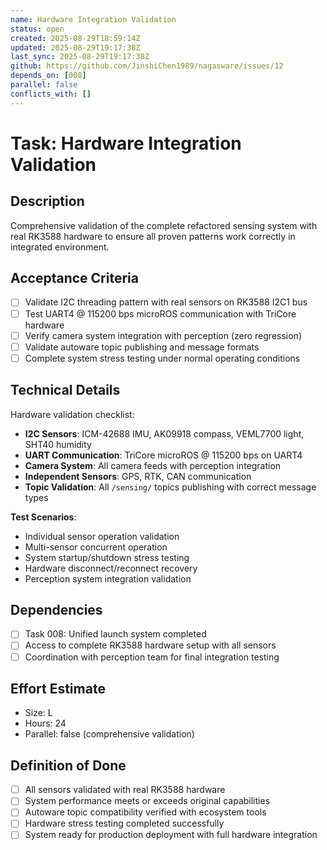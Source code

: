 ```yaml
---
name: Hardware Integration Validation
status: open
created: 2025-08-29T18:59:14Z
updated: 2025-08-29T19:17:38Z
last_sync: 2025-08-29T19:17:38Z
github: https://github.com/JinshiChen1989/nagasware/issues/12
depends_on: [008]
parallel: false
conflicts_with: []
---
```


# Task: Hardware Integration Validation

## Description
Comprehensive validation of the complete refactored sensing system with real RK3588 hardware to ensure all proven patterns work correctly in integrated environment.

## Acceptance Criteria
- [ ] Validate I2C threading pattern with real sensors on RK3588 I2C1 bus
- [ ] Test UART4 @ 115200 bps microROS communication with TriCore hardware
- [ ] Verify camera system integration with perception (zero regression)
- [ ] Validate autoware topic publishing and message formats
- [ ] Complete system stress testing under normal operating conditions

## Technical Details
Hardware validation checklist:
- **I2C Sensors**: ICM-42688 IMU, AK09918 compass, VEML7700 light, SHT40 humidity
- **UART Communication**: TriCore microROS @ 115200 bps on UART4
- **Camera System**: All camera feeds with perception integration
- **Independent Sensors**: GPS, RTK, CAN communication
- **Topic Validation**: All `/sensing/` topics publishing with correct message types

**Test Scenarios**:
- Individual sensor operation validation
- Multi-sensor concurrent operation
- System startup/shutdown stress testing
- Hardware disconnect/reconnect recovery
- Perception system integration validation

## Dependencies
- [ ] Task 008: Unified launch system completed
- [ ] Access to complete RK3588 hardware setup with all sensors
- [ ] Coordination with perception team for final integration testing

## Effort Estimate
- Size: L
- Hours: 24
- Parallel: false (comprehensive validation)

## Definition of Done
- [ ] All sensors validated with real RK3588 hardware
- [ ] System performance meets or exceeds original capabilities  
- [ ] Autoware topic compatibility verified with ecosystem tools
- [ ] Hardware stress testing completed successfully
- [ ] System ready for production deployment with full hardware integration